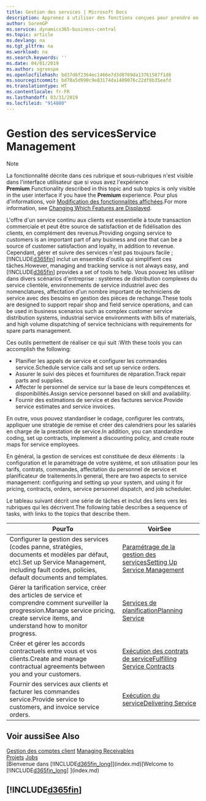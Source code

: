 ```yaml
---
title: Gestion des services | Microsoft Docs
description: Apprenez à utiliser des fonctions conçues pour prendre en charge les opérations de l'atelier de réparation et du service clientèle.
author: SorenGP
ms.service: dynamics365-business-central
ms.topic: article
ms.devlang: na
ms.tgt_pltfrm: na
ms.workload: na
ms.search.keywords: ''
ms.date: 04/01/2019
ms.author: sgroespe
ms.openlocfilehash: bd37d6f2364ec1466e7d3d8769da13761587f1d8
ms.sourcegitcommit: bd78a5d990c9e83174da1409076c22df8b35eafd
ms.translationtype: HT
ms.contentlocale: fr-FR
ms.lasthandoff: 03/31/2019
ms.locfileid: "914880"
---
```

# <a name="service-management"></a><span data-ttu-id="8147e-103">Gestion des services</span><span class="sxs-lookup"><span data-stu-id="8147e-103">Service Management</span></span>
> [!NOTE]
> <span data-ttu-id="8147e-104">La fonctionnalité décrite dans ces rubrique et sous-rubriques n'est visible dans l'interface utilisateur que si vous avez l'expérience **Premium**.</span><span class="sxs-lookup"><span data-stu-id="8147e-104">Functionality described in this topic and sub topics is only visible in the user interface if you have the **Premium** experience.</span></span> <span data-ttu-id="8147e-105">Pour plus d'informations, voir [Modification des fonctionnalités affichées](ui-experiences.md).</span><span class="sxs-lookup"><span data-stu-id="8147e-105">For more information, see [Changing Which Features are Displayed](ui-experiences.md).</span></span>

<span data-ttu-id="8147e-106">L'offre d'un service continu aux clients est essentielle à toute transaction commerciale et peut être source de satisfaction et de fidélisation des clients, en complément des revenus.</span><span class="sxs-lookup"><span data-stu-id="8147e-106">Providing ongoing service to customers is an important part of any business and one that can be a source of customer satisfaction and loyalty, in addition to revenue.</span></span> <span data-ttu-id="8147e-107">Cependant, gérer et suivre des services n'est pas toujours facile ; [!INCLUDE[d365fin](includes/d365fin_md.md)] inclut un ensemble d'outils qui simplifient ces tâches.</span><span class="sxs-lookup"><span data-stu-id="8147e-107">However, managing and tracking service is not always easy, and [!INCLUDE[d365fin](includes/d365fin_md.md)] provides a set of tools to help.</span></span> <span data-ttu-id="8147e-108">Vous pouvez les utiliser dans divers scénarios d'entreprise : systèmes de distribution complexes du service clientèle, environnements de service industriel avec des nomenclatures, affectation d'un nombre important de techniciens de service avec des besoins en gestion des pièces de rechange.</span><span class="sxs-lookup"><span data-stu-id="8147e-108">These tools are designed to support repair shop and field service operations, and can be used in business scenarios such as complex customer service distribution systems, industrial service environments with bills of materials, and high volume dispatching of service technicians with requirements for spare parts management.</span></span>  

 <span data-ttu-id="8147e-109">Ces outils permettent de réaliser ce qui suit :</span><span class="sxs-lookup"><span data-stu-id="8147e-109">With these tools you can accomplish the following:</span></span>  

* <span data-ttu-id="8147e-110">Planifier les appels de service et configurer les commandes service.</span><span class="sxs-lookup"><span data-stu-id="8147e-110">Schedule service calls and set up service orders.</span></span>  
* <span data-ttu-id="8147e-111">Assurer le suivi des pièces et fournitures de réparation.</span><span class="sxs-lookup"><span data-stu-id="8147e-111">Track repair parts and supplies.</span></span>  
* <span data-ttu-id="8147e-112">Affecter le personnel de service sur la base de leurs compétences et disponibilités.</span><span class="sxs-lookup"><span data-stu-id="8147e-112">Assign service personnel based on skill and availability.</span></span>  
* <span data-ttu-id="8147e-113">Fournir des estimations de service et des factures service.</span><span class="sxs-lookup"><span data-stu-id="8147e-113">Provide service estimates and service invoices.</span></span>  

<span data-ttu-id="8147e-114">En outre, vous pouvez standardiser le codage, configurer les contrats, appliquer une stratégie de remise et créer des calendriers pour les salariés en charge de la prestation de service.</span><span class="sxs-lookup"><span data-stu-id="8147e-114">In addition, you can standardize coding, set up contracts, implement a discounting policy, and create route maps for service employees.</span></span>  

<span data-ttu-id="8147e-115">En général, la gestion de services est constituée de deux éléments : la configuration et le paramétrage de votre système, et son utilisation pour les tarifs, contrats, commandes, affectation du personnel de service et planificateur de traitements.</span><span class="sxs-lookup"><span data-stu-id="8147e-115">In general, there are two aspects to service management: configuring and setting up your system, and using it for pricing, contracts, orders, service personnel dispatch, and job scheduler.</span></span>  

<span data-ttu-id="8147e-116">Le tableau suivant décrit une série de tâches et inclut des liens vers les rubriques qui les décrivent.</span><span class="sxs-lookup"><span data-stu-id="8147e-116">The following table describes a sequence of tasks, with links to the topics that describe them.</span></span>   

|<span data-ttu-id="8147e-117">**Pour**</span><span class="sxs-lookup"><span data-stu-id="8147e-117">**To**</span></span>|<span data-ttu-id="8147e-118">**Voir**</span><span class="sxs-lookup"><span data-stu-id="8147e-118">**See**</span></span>|  
|------------|-------------|  
|<span data-ttu-id="8147e-119">Configurer la gestion des services (codes panne, stratégies, documents et modèles par défaut, etc).</span><span class="sxs-lookup"><span data-stu-id="8147e-119">Set up Service Management, including fault codes, policies, default documents and templates.</span></span>|[<span data-ttu-id="8147e-120">Paramétrage de la gestion des services</span><span class="sxs-lookup"><span data-stu-id="8147e-120">Setting Up Service Management</span></span>](service-setup-service.md)|  
|<span data-ttu-id="8147e-121">Gérer la tarification service, créer des articles de service et comprendre comment surveiller la progression.</span><span class="sxs-lookup"><span data-stu-id="8147e-121">Manage service pricing, create service items, and understand how to monitor progress.</span></span>|[<span data-ttu-id="8147e-122">Services de planification</span><span class="sxs-lookup"><span data-stu-id="8147e-122">Planning Service</span></span>](service-plan-service.md)|  
|<span data-ttu-id="8147e-123">Créer et gérer les accords contractuels entre vous et vos clients.</span><span class="sxs-lookup"><span data-stu-id="8147e-123">Create and manage contractual agreements between you and your customers.</span></span>|[<span data-ttu-id="8147e-124">Exécution des contrats de service</span><span class="sxs-lookup"><span data-stu-id="8147e-124">Fulfilling Service Contracts</span></span>](service-fulfill-service-contracts.md)|  
|<span data-ttu-id="8147e-125">Fournir des services aux clients et facturer les commandes service.</span><span class="sxs-lookup"><span data-stu-id="8147e-125">Provide service to customers, and invoice service orders.</span></span>|[<span data-ttu-id="8147e-126">Exécution du service</span><span class="sxs-lookup"><span data-stu-id="8147e-126">Delivering Service</span></span>](service-deliver-service.md)|  

## <a name="see-also"></a><span data-ttu-id="8147e-127">Voir aussi</span><span class="sxs-lookup"><span data-stu-id="8147e-127">See Also</span></span>  
<span data-ttu-id="8147e-128">[Gestion des comptes client](receivables-manage-receivables.md) </span><span class="sxs-lookup"><span data-stu-id="8147e-128">[Managing Receivables](receivables-manage-receivables.md) </span></span>  
<span data-ttu-id="8147e-129">[Projets](projects-how-create-jobs.md) </span><span class="sxs-lookup"><span data-stu-id="8147e-129">[Jobs](projects-how-create-jobs.md) </span></span>  
<span data-ttu-id="8147e-130">[Bienvenue dans [!INCLUDE[d365fin_long](includes/d365fin_long_md.md)]](index.md)</span><span class="sxs-lookup"><span data-stu-id="8147e-130">[Welcome to [!INCLUDE[d365fin_long](includes/d365fin_long_md.md)] ](index.md)</span></span>

## [!INCLUDE[d365fin](includes/free_trial_md.md)]  
